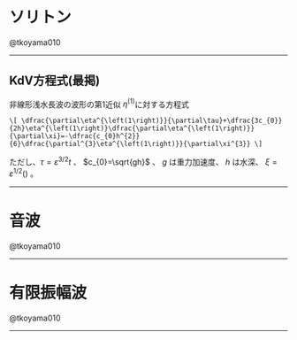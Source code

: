 # ソリトン

@tkoyama010

---
## KdV方程式(最掲)

非線形浅水長波の波形の第1近似 $\eta^{\left(1\right)}$に対する方程式

`\[
\dfrac{\partial\eta^{\left(1\right)}}{\partial\tau}+\dfrac{3c_{0}}{2h}\eta^{\left(1\right)}\dfrac{\partial\eta^{\left(1\right)}}{\partial\xi}=-\dfrac{c_{0}h^{2}}{6}\dfrac{\partial^{3}\eta^{\left(1\right)}}{\partial\xi^{3}}
\]`

ただし、$\tau=\varepsilon^{3/2}t$ 、 $c_{0}=\sqrt{gh}$ 、 $g$ は重力加速度、 $h$ は水深、
$\xi=\varepsilon^{1/2}\left(\right)$ 。

---
# 音波

@tkoyama010

---
# 有限振幅波

@tkoyama010

---
